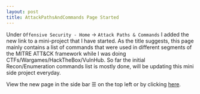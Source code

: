 ```yaml
---
layout: post
title: AttackPathsAndCommands Page Started
---
```


Under `Offensive Security - Home` → `Attack Paths & Commands` I added the new link to a mini-project that I have started. As the title suggests, this page mainly contains a list of commands that were used in different segments of the MITRE ATT&CK framework while I was doing CTFs/Wargames/HackTheBox/VulnHub. So far the initial Recon/Enumeration commands list is mostly done, will be updating this mini side project everyday.

View the new page in the side bar ☰ on the top left or by clicking [here](https://securitynoodle.github.io/RedTeam/AttackPathsAndCommands/).
